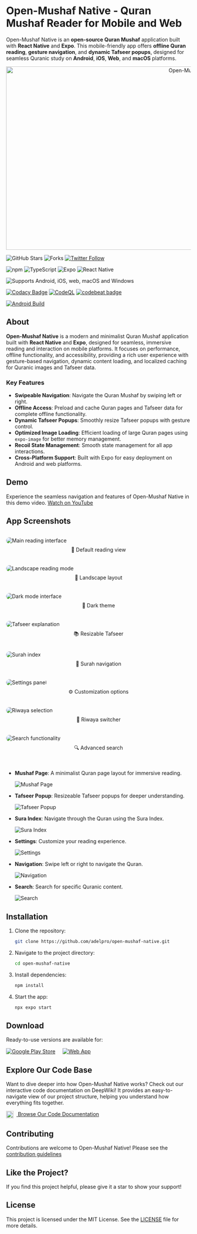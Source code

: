 # Open-Mushaf Native - Quran Mushaf Reader for Mobile and Web

Open-Mushaf Native is an **open-source Quran Mushaf** application built with **React Native** and **Expo**.
This mobile-friendly app offers **offline Quran reading**, **gesture navigation**, and **dynamic Tafseer popups**,
designed for seamless Quranic study on **Android**, **iOS**, **Web**, and **macOS** platforms.

<p align="center">
  <img src="https://raw.githubusercontent.com/adelpro/open-mushaf-native/main/design/banner/banner.png"
  alt="Open-Mushaf Logo"  width="1000" height="500" />
</p>

![GitHub Stars](https://img.shields.io/github/stars/adelpro/open-mushaf-native?style=social)
![Forks](https://img.shields.io/github/forks/adelpro/open-mushaf-native?style=social)
[![Twitter Follow](https://img.shields.io/twitter/follow/adelpro?style=social)](https://twitter.com/adelpro)

![npm](https://img.shields.io/badge/npm-v20%2B-blue)
![TypeScript](https://img.shields.io/badge/TypeScript-3178C6?logo=typescript&logoColor=fff)
![Expo](https://img.shields.io/badge/Expo-1B1F23?logo=expo&logoColor=fff&style=flat)
![React Native](https://img.shields.io/badge/React%20Native-20232A?logo=react&logoColor=61DAFB)

![Supports Android, iOS, web, macOS and Windows](https://img.shields.io/badge/platforms-android%20%7C%20ios%20%7C%20web%20%7C%20macos%20%7C%20windows-lightgrey.svg)

[![Codacy Badge](https://app.codacy.com/project/badge/Grade/270e870a48f342ef9ba384229681db23)](https://app.codacy.com/gh/adelpro/check-hadith-native/dashboard?utm_source=gh&utm_medium=referral&utm_content=&utm_campaign=Badge_grade)
[![CodeQL](https://github.com/adelpro/open-mushaf-native/actions/workflows/github-code-scanning/codeql/badge.svg)](https://github.com/adelpro/open-mushaf-native/actions/workflows/github-code-scanning/codeql)
[![codebeat badge](https://codebeat.co/badges/60e335a3-d534-4cdb-9441-15a5b259e0bb)](https://codebeat.co/projects/github-com-adelpro-open-mushaf-native-main)

[![Android Build](https://github.com/adelpro/open-mushaf-native/actions/workflows/android-build.yml/badge.svg)](https://github.com/adelpro/open-mushaf-native/actions/workflows/android-build.yml)

## About

**Open-Mushaf Native** is a modern and minimalist Quran Mushaf application built with
**React Native** and **Expo**, designed for seamless, immersive reading and interaction
on mobile platforms. It focuses on performance, offline functionality, and accessibility,
providing a rich user experience with gesture-based navigation, dynamic content loading,
and localized caching for Quranic images and Tafseer data.

### Key Features

- **Swipeable Navigation**: Navigate the Quran Mushaf by swiping left or right.
- **Offline Access**: Preload and cache Quran pages and Tafseer data for complete offline functionality.
- **Dynamic Tafseer Popups**: Smoothly resize Tafseer popups with gesture control.
- **Optimized Image Loading**: Efficient loading of large Quran pages using `expo-image` for better memory management.
- **Recoil State Management**: Smooth state management for all app interactions.
- **Cross-Platform Support**: Built with Expo for easy deployment on Android and web platforms.

## Demo

Experience the seamless navigation and features of Open-Mushaf Native in this demo video.
[Watch on YouTube](https://www.youtube.com/watch?v=SpqCVOhiVes)

## App Screenshots

<div style="display: grid; grid-template-columns: repeat(auto-fit, minmax(300px, 1fr)); gap: 20px; margin: 2rem 0;">
  <div>
    <img src="https://raw.githubusercontent.com/adelpro/open-mushaf-native/main/screenshots/main-screen.png"
    alt="Main reading interface" style="border-radius: 15px; max-width: 100%; height: auto;">
    <p align="center" style="margin-top: 0.5rem;">📖 Default reading view</p>
  </div>
  
  <div>
    <img src="https://raw.githubusercontent.com/adelpro/open-mushaf-native/main/screenshots/landscape-mode.png"
    alt="Landscape reading mode" style="border-radius: 15px; max-width: 100%; height: auto;">
    <p align="center" style="margin-top: 0.5rem;">🔄 Landscape layout</p>
  </div>

  <div>
    <img src="https://raw.githubusercontent.com/adelpro/open-mushaf-native/main/screenshots/dark-mode.png"
    alt="Dark mode interface" style="border-radius: 15px; max-width: 100%; height: auto;">
    <p align="center" style="margin-top: 0.5rem;">🌙 Dark theme</p>
  </div>

  <div>
    <img src="https://raw.githubusercontent.com/adelpro/open-mushaf-native/main/screenshots/tafseer-popup.png"
    alt="Tafseer explanation" style="border-radius: 15px; max-width: 100%; height: auto;">
    <p align="center" style="margin-top: 0.5rem;">📚 Resizable Tafseer</p>
  </div>

  <div>
    <img src="https://raw.githubusercontent.com/adelpro/open-mushaf-native/main/screenshots/sura-index.png"
    alt="Surah index" style="border-radius: 15px; max-width: 100%; height: auto;">
    <p align="center" style="margin-top: 0.5rem;">📑 Surah navigation</p>
  </div>

  <div>
    <img src="https://raw.githubusercontent.com/adelpro/open-mushaf-native/main/screenshots/settings-menu.png"
    alt="Settings panel" style="border-radius: 15px; max-width: 100%; height: auto;">
    <p align="center" style="margin-top: 0.5rem;">⚙️ Customization options</p>
  </div>

  <div>
    <img src="https://raw.githubusercontent.com/adelpro/open-mushaf-native/main/screenshots/riwaya-selection.png"
    alt="Riwaya selection" style="border-radius: 15px; max-width: 100%; height: auto;">
    <p align="center" style="margin-top: 0.5rem;">🔄 Riwaya switcher</p>
  </div>

  <div>
    <img src="https://raw.githubusercontent.com/adelpro/open-mushaf-native/main/screenshots/search-screen.png"
    alt="Search functionality"
    style="border-radius: 15px; max-width: 100%; height: auto;">
    <p align="center" style="margin-top: 0.5rem;">🔍 Advanced search</p>
  </div>
</div>

- **Mushaf Page**: A minimalist Quran page layout for immersive reading.

  ![Mushaf Page](https://raw.githubusercontent.com/adelpro/open-mushaf-native/main/screenshots/main-screen.png)

- **Tafseer Popup**: Resizeable Tafseer popups for deeper understanding.

  ![Tafseer Popup](https://raw.githubusercontent.com/adelpro/open-mushaf-native/main/screenshots/tafseer-popup.png)

- **Sura Index**: Navigate through the Quran using the Sura Index.

  ![Sura Index](https://raw.githubusercontent.com/adelpro/open-mushaf-native/main/screenshots/sura-index.png)

- **Settings**: Customize your reading experience.

  ![Settings](https://raw.githubusercontent.com/adelpro/open-mushaf-native/main/screenshots/settings-screen.png)

- **Navigation**: Swipe left or right to navigate the Quran.

  ![Navigation](https://raw.githubusercontent.com/adelpro/open-mushaf-native/main/screenshots/navigation-screen.png)

- **Search**: Search for specific Quranic content.

  ![Search](https://raw.githubusercontent.com/adelpro/open-mushaf-native/main/screenshots/search-screen.png)

## Installation

1. Clone the repository:

   ```bash
   git clone https://github.com/adelpro/open-mushaf-native.git
   ```

2. Navigate to the project directory:

   ```bash
   cd open-mushaf-native
   ```

3. Install dependencies:

   ```bash
   npm install
   ```

4. Start the app:

   ```bash
   npx expo start
   ```

## Download

Ready-to-use versions are available for:

<div style="display: flex; gap: 20px; align-items: center; margin-top: 15px;">
  <a href="https://play.google.com/store/apps/details?id=com.adelpro.openmushafnative" target="_blank">
    <img src="https://img.shields.io/badge/Google_Play-414141?style=for-the-badge&logo=google-play&logoColor=white"
     alt="Google Play Store" />
  </a>
  
  <a href="https://open-mushaf-native.web.app/" target="_blank">
    <img src="https://img.shields.io/badge/Web_App-4285F4?style=for-the-badge&logo=google-chrome&logoColor=white"
    alt="Web App" />
  </a>
</div>

## Explore Our Code Base

Want to dive deeper into how Open-Mushaf Native works? Check out our interactive code documentation on DeepWiki! It provides an easy-to-navigate view of our project structure, helping you understand how everything fits together.

[<img src="./assets/images/deepwiki.png" alt="DeepWiki Documentation" width="20" style="vertical-align:middle; margin-right:8px;" /> Browse Our Code Documentation](https://deepwiki.com/adelpro/open-mushaf-native)

## Contributing

Contributions are welcome to Open-Mushaf Native! Please see the [contribution guidelines](https://github.com/adelpro/open-mushaf-native/blob/main/CONTRIBUTING.md)

## Like the Project?

If you find this project helpful, please give it a star to show your support!

## License

This project is licensed under the MIT License. See the
[LICENSE](https://github.com/adelpro/open-mushaf-native/blob/main/LICENSE) file
for more details.
